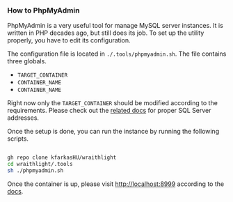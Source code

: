 ### How to PhpMyAdmin
PhpMyAdmin is a very useful tool for manage MySQL server instances. It is written in PHP decades ago, but still does its job. To set up the utility properly, you have to edit its configuration.

The configuration file is located in `./.tools/phpmyadmin.sh`. The file contains three globals.
* `TARGET_CONTAINER`
* `CONTAINER_NAME`
* `CONTAINER_NAME`

Right now only the `TARGET_CONTAINER` should be modified according to the requirements. Please check out the [related docs](../urls/database.md) for proper SQL Server addresses.

Once the setup is done, you can run the instance by running the following scripts.

```sh

gh repo clone kfarkasHU/wraithlight
cd wraithlight/.tools
sh ./phpmyadmin.sh

```

Once the container is up, please visit [http://localhost:8999](http://localhost:8999) according to the [docs](../urls/tools.md).

